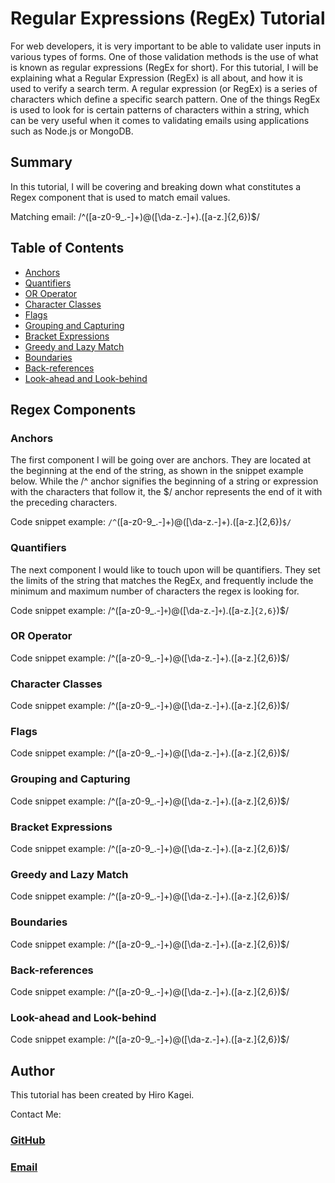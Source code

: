 # Regular Expressions (RegEx) Tutorial

For web developers, it is very important to be able to validate user inputs in various types of forms. One of those validation methods is the use of what is known as regular expressions (RegEx for short). For this tutorial, I will be explaining what a Regular Expression (RegEx) is all about, and how it is used to verify a search term. A regular expression (or RegEx) is a series of characters which define a specific search pattern. One of the things RegEx is used to look for is certain patterns of characters within a string, which can be very useful when it comes to validating emails using applications such as Node.js or MongoDB.

## Summary

In this tutorial, I will be covering and breaking down what constitutes a Regex component that is used to match email values.

Matching email:
/^([a-z0-9_\.-]+)@([\da-z\.-]+)\.([a-z\.]{2,6})$/

## Table of Contents

- [Anchors](#anchors)
- [Quantifiers](#quantifiers)
- [OR Operator](#or-operator)
- [Character Classes](#character-classes)
- [Flags](#flags)
- [Grouping and Capturing](#grouping-and-capturing)
- [Bracket Expressions](#bracket-expressions)
- [Greedy and Lazy Match](#greedy-and-lazy-match)
- [Boundaries](#boundaries)
- [Back-references](#back-references)
- [Look-ahead and Look-behind](#look-ahead-and-look-behind)

## Regex Components

### Anchors
The first component I will be going over are anchors. They are located at the beginning at the end of the string, as shown in the snippet example below. While the /^ anchor signifies the beginning of a string or expression with the characters that follow it, the $/ anchor represents the end of it with the preceding characters. 


Code snippet example: `/^`([a-z0-9_\.-]+)@([\da-z\.-]+)\.([a-z\.]{2,6})`$/`
### Quantifiers
The next component I would like to touch upon will be quantifiers. They set the limits of the string that matches the RegEx, and frequently include the minimum and maximum number of characters the regex is looking for.

Code snippet example: /^([a-z0-9_\.-]`+`)@([\da-z\.-]`+`)\.([a-z\.]`{2,6}`)$/
### OR Operator

Code snippet example: /^([a-z0-9_\.-]+)@([\da-z\.-]+)\.([a-z\.]{2,6})$/
### Character Classes

Code snippet example: /^([a-z0-9_\.-]+)@([\da-z\.-]+)\.([a-z\.]{2,6})$/
### Flags

Code snippet example: /^([a-z0-9_\.-]+)@([\da-z\.-]+)\.([a-z\.]{2,6})$/
### Grouping and Capturing

Code snippet example: /^([a-z0-9_\.-]+)@([\da-z\.-]+)\.([a-z\.]{2,6})$/
### Bracket Expressions

Code snippet example: /^([a-z0-9_\.-]+)@([\da-z\.-]+)\.([a-z\.]{2,6})$/
### Greedy and Lazy Match

Code snippet example: /^([a-z0-9_\.-]+)@([\da-z\.-]+)\.([a-z\.]{2,6})$/
### Boundaries

Code snippet example: /^([a-z0-9_\.-]+)@([\da-z\.-]+)\.([a-z\.]{2,6})$/
### Back-references

Code snippet example: /^([a-z0-9_\.-]+)@([\da-z\.-]+)\.([a-z\.]{2,6})$/
### Look-ahead and Look-behind

Code snippet example: /^([a-z0-9_\.-]+)@([\da-z\.-]+)\.([a-z\.]{2,6})$/
## Author

This tutorial has been created by Hiro Kagei.

Contact Me:
### [GitHub](https://github.com/hkagei)
### [Email](k_dawg_1022@hotmail.com)
